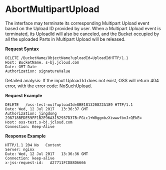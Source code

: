# AbortMultipartUpload

The interface may terminate its corresponding Multipart Upload event based on the Upload ID provided by user. When a Multipart Upload event is terminated, its UploadId will also be canceled, and the Bucket occupied by all the uploaded Parts in Multipart Upload will be released. 

**Request Syntax**
```
DELETE /BucketName/ObjectName?uploadId=UploadIdHTTP/1.1
Host: BucketName. s-bj.jcloud.com
Date: GMT Date
Authorization: signatureValue
```

Detailed analysis: If the input Upload Id does not exist, OSS will return 404 error, with the error code: NoSuchUpload. 

**Request Example**
```
DELETE   /oss-test-mul?uploadId=8BE181320822A189 HTTP/1.1
Date: Wed, 12 Jul 2017   13:36:37 GMT
Authorization: jingdong   298718BEDE59FF1B2E96A3152937D37B:FGic1+W0ggmbzXiwwwfbnJrQEkE=
Host: oss-test.s-bj.jcloud.com
Connection: Keep-Alive
```

**Response Example**
```
HTTP/1.1 204 No   Content
Server: nginx
Date: Wed, 12 Jul 2017   13:36:36 GMT
Connection: keep-alive
x-jss-request-id:   A27711FCD88D6666
```
